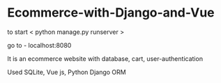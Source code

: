 # Ecommerce-with-Django-and-Vue

to start < python manage.py runserver >

go to - localhost:8080

It is an ecommerce website with database, cart, user-authentication

Used SQLite, Vue js, Python Django ORM
